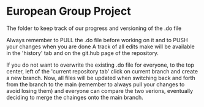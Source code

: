 # European Group Project
 The folder to keep track of our progress and versioning of the .do file

Always remember to PULL the .do file before working on it
and to PUSH your changes when you are done
A track of all edits make will be available in the 'history' tab and on the git.hub page of the repository.

If you do not want to overwrite the existing .do file for everyone, to the top center, left of the 'current repository tab' click on current branch and create a new branch. Now, all files will be updated when switching back and forth from the branch to the main (remember to always pull your changes to avoid losing them) and everyone can compare the two verions, eventually deciding to merge the chainges onto the main branch.
